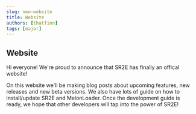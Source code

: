 ```yaml
---
slug: new-website
title: Website
authors: [thatfinn]
tags: [major]
---
```

## Website

Hi everyone! We're proud to announce that SR2E has finally an offical website!
<!-- truncate -->
On this website we'll be making blog posts about upcoming features, new releases and new beta versions.
We also have lots of guide on how to install/update SR2E and MelonLoader. Once the development guide is ready,
we hope that other developers will tap into the power of SR2E!
